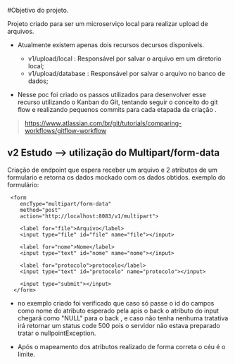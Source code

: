 #Objetivo do projeto.

Projeto criado para ser um microserviço local para realizar upload de arquivos.

- Atualmente existem apenas dois recursos decursos disponivels. 

    - v1/upload/local : Responsável por salvar o arquivo em um diretorio local;
    - v1/upload/database : Responsável por salvar o arquivo no banco de dados;
  

- Nesse poc foi criado os passos utilizados para desenvolver esse recurso utilizando o Kanban do Git, tentando seguir o
conceito do git flow e realizando pequenos commits para cada etapada da criação .
 

>  https://www.atlassian.com/br/git/tutorials/comparing-workflows/gitflow-workflow


## v2 Estudo --> utilização do Multipart/form-data

Criação de endpoint que espera receber um arquivo e 2 atributos de um formulario e retorna os dados mockado com os dados obtidos.
exemplo do formulário:

     <form
        encType="multipart/form-data"
        method="post"
        action="http://localhost:8083/v1/multipart">

        <label for="file">Arquivo</label>
        <input type="file" id="file" name="file"></input>

        <label for="nome">Nome</label>
        <input type="text" id="nome" name="nome"></input>

        <label for="protocolo">protocolo</label>
        <input type="text" id="protocolo" name="protocolo"></input>

        <input type="submit"></input>
      </form>


- no exemplo criado foi verificado que caso só passe o id do campos como nome do atributo esperado pela apis
  o back o atributo do input chegará como "NULL" para o back , e caso não tenha nenhuma tratativa irá retornar um
  status code 500 pois o servidor não estava preparado tratar o nullpointException.
 
- Após o mapeamento dos atributos realizado de forma correta o céu é o limite.